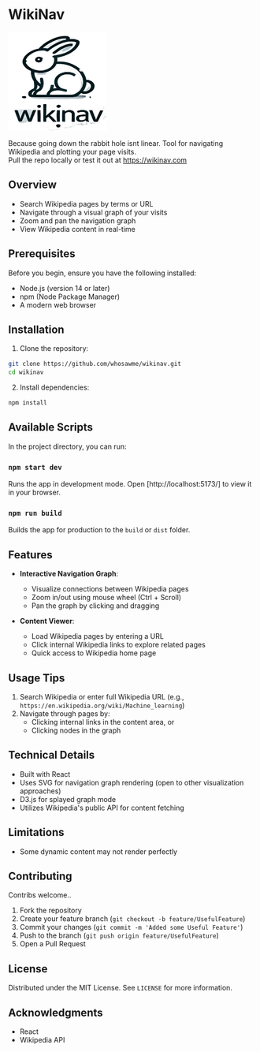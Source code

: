# WikiNav
<!-- ![WikiRabbit](src/assets/wikirabbit_transparent.jpg)
 -->
 <img src="public/wikirabbit_transparent.svg" width="200" height="200" alt="Image description">
 
Because going down the rabbit hole isnt linear.
Tool for navigating Wikipedia and plotting your page visits.  
Pull the repo locally or test it out at https://wikinav.com 

## Overview

- Search Wikipedia pages by terms or URL
- Navigate through a visual graph of your visits
- Zoom and pan the navigation graph
- View Wikipedia content in real-time

## Prerequisites

Before you begin, ensure you have the following installed:
- Node.js (version 14 or later)
- npm (Node Package Manager)
- A modern web browser

## Installation

1. Clone the repository:
```bash
git clone https://github.com/whosawme/wikinav.git
cd wikinav
```

2. Install dependencies:
```bash
npm install
```

## Available Scripts

In the project directory, you can run:

### `npm start dev`
Runs the app in development mode.
Open [http://localhost:5173/] to view it in your browser.

### `npm run build`
Builds the app for production to the `build` or `dist` folder.

## Features

- **Interactive Navigation Graph**: 
  - Visualize connections between Wikipedia pages
  - Zoom in/out using mouse wheel (Ctrl + Scroll)
  - Pan the graph by clicking and dragging

- **Content Viewer**:
  - Load Wikipedia pages by entering a URL
  - Click internal Wikipedia links to explore related pages
  - Quick access to Wikipedia home page

## Usage Tips

1. Search Wikipedia or enter full Wikipedia URL (e.g., `https://en.wikipedia.org/wiki/Machine_learning`)
3. Navigate through pages by:
   - Clicking internal links in the content area, or
   - Clicking nodes in the graph

## Technical Details

- Built with React
- Uses SVG for navigation graph rendering (open to other visualization approaches)
- D3.js for splayed graph mode
- Utilizes Wikipedia's public API for content fetching

## Limitations
- Some dynamic content may not render perfectly

## Contributing

Contribs welcome..

1. Fork the repository
2. Create your feature branch (`git checkout -b feature/UsefulFeature`)
3. Commit your changes (`git commit -m 'Added some Useful Feature'`)
4. Push to the branch (`git push origin feature/UsefulFeature`)
5. Open a Pull Request

## License

Distributed under the MIT License. See `LICENSE` for more information.

## Acknowledgments

- React
- Wikipedia API
